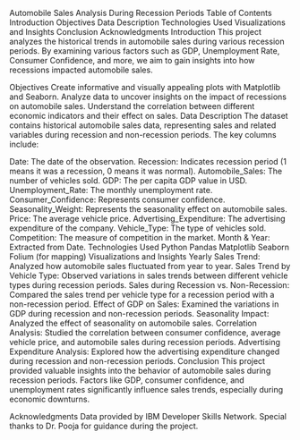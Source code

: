Automobile Sales Analysis During Recession Periods
Table of Contents
Introduction
Objectives
Data Description
Technologies Used
Visualizations and Insights
Conclusion
Acknowledgments
Introduction
This project analyzes the historical trends in automobile sales during various recession periods. By examining various factors such as GDP, Unemployment Rate, Consumer Confidence, and more, we aim to gain insights into how recessions impacted automobile sales.

Objectives
Create informative and visually appealing plots with Matplotlib and Seaborn.
Analyze data to uncover insights on the impact of recessions on automobile sales.
Understand the correlation between different economic indicators and their effect on sales.
Data Description
The dataset contains historical automobile sales data, representing sales and related variables during recession and non-recession periods. The key columns include:

Date: The date of the observation.
Recession: Indicates recession period (1 means it was a recession, 0 means it was normal).
Automobile_Sales: The number of vehicles sold.
GDP: The per capita GDP value in USD.
Unemployment_Rate: The monthly unemployment rate.
Consumer_Confidence: Represents consumer confidence.
Seasonality_Weight: Represents the seasonality effect on automobile sales.
Price: The average vehicle price.
Advertising_Expenditure: The advertising expenditure of the company.
Vehicle_Type: The type of vehicles sold.
Competition: The measure of competition in the market.
Month & Year: Extracted from Date.
Technologies Used
Python
Pandas
Matplotlib
Seaborn
Folium (for mapping)
Visualizations and Insights
Yearly Sales Trend: Analyzed how automobile sales fluctuated from year to year.
Sales Trend by Vehicle Type: Observed variations in sales trends between different vehicle types during recession periods.
Sales during Recession vs. Non-Recession: Compared the sales trend per vehicle type for a recession period with a non-recession period.
Effect of GDP on Sales: Examined the variations in GDP during recession and non-recession periods.
Seasonality Impact: Analyzed the effect of seasonality on automobile sales.
Correlation Analysis: Studied the correlation between consumer confidence, average vehicle price, and automobile sales during recession periods.
Advertising Expenditure Analysis: Explored how the advertising expenditure changed during recession and non-recession periods.
Conclusion
This project provided valuable insights into the behavior of automobile sales during recession periods. Factors like GDP, consumer confidence, and unemployment rates significantly influence sales trends, especially during economic downturns.

Acknowledgments
Data provided by IBM Developer Skills Network.
Special thanks to Dr. Pooja for guidance during the project.
